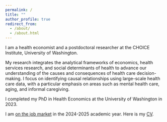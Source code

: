 ```yaml
---
permalink: /
title: ""
author_profile: true
redirect_from: 
  - /about/
  - /about.html
---
```

I am a health economist and a postdoctoral researcher at the CHOICE Institute, University of Washington.

My research integrates the analytical frameworks of economics, health services research, and social determinants of health to advance our understanding of the causes and consequences of health care decision-making. I focus on identifying causal relationships using large-scale health care data, with a particular emphasis on areas such as mental health care, aging, and informal caregiving.

I completed my PhD in Health Economics at the University of Washington in 2023.

I am <ins>on the job market</ins> in the 2024-2025 academic year. Here is my [CV](CV_DLee.pdf).

